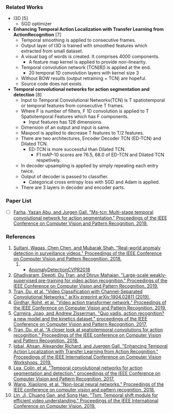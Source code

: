### Related Works

* I3D [5]
    * SGD optimizer
* **Enhancing Temporal Action Localization with Transfer Learning from ActionRecognition** [7]
    * Temporal smoothing is applied to consecutive frames.
    * Output layer of I3D is trained with smoothed features which extracted from small dataset.
    * A visual bag of words is created. It comprises 4000 components.
        * A feature map kernel is applied to provide non-linearity.
    *  Temporal convolution network (TCN[8]) is applied at the end.
        * 20 temporal 1D convolution layers with kernel size 3
    * Without BOW results (output retraining + TCN) are hopeful. 
    * Source code does not exists.
* **Temporal convolutional networks for action segmentation and detection** [8]
   * Input to Temporal Convolutional Networks(TCN) is T spatiotemporal or temporal features from consecutive T frames.
   * Where F is number of filters, F 1D convolution is applied to T Spatiotemporal Features which has F components.
      * Input features has 128 dimensions.
   * Dimension of an output and input is same. 
   * Maxpool is applied to decrease T features to T/2 features.
   * There are two architectures, Encoder Decoder TCN (ED-TCN) and Dilated TCN.
      * ED-TCN is more successful than Dilated TCN.
         * F1 mAP-10 scores are 76.5, 68.0 of ED-TCN and Dilated TCN respetively.
   * In decoder upsampling is applied by simply repeating each entry twice.
   * Output of decoder is passed to classifier.
      * Categorical cross entropy loss with SGD and Adam is applied.
   * There are 3 layers in decoder and encoder parts.

### Paper List
* [ ] [Farha, Yazan Abu, and Jurgen Gall. "Ms-tcn: Multi-stage temporal convolutional network for action segmentation." Proceedings of the IEEE Conference on Computer Vision and Pattern Recognition. 2019.](https://arxiv.org/pdf/1903.01945.pdf)

### References

1. [Sultani, Waqas, Chen Chen, and Mubarak Shah. "Real-world anomaly detection in surveillance videos." Proceedings of the IEEE Conference on Computer Vision and Pattern Recognition. 2018.](http://openaccess.thecvf.com/content_cvpr_2018/papers/Sultani_Real-World_Anomaly_Detection_CVPR_2018_paper.pdf)
    1. * [AnomalyDetectionCVPR2018](https://github.com/WaqasSultani/AnomalyDetectionCVPR2018)
2. [Ghadiyaram, Deepti, Du Tran, and Dhruv Mahajan. "Large-scale weakly-supervised pre-training for video action recognition." Proceedings of the IEEE Conference on Computer Vision and Pattern Recognition. 2019.](http://openaccess.thecvf.com/content_CVPR_2019/papers/Ghadiyaram_Large-Scale_Weakly-Supervised_Pre-Training_for_Video_Action_Recognition_CVPR_2019_paper.pdf)
3. [Tran, Du, et al. "Video Classification with Channel-Separated Convolutional Networks." arXiv preprint arXiv:1904.02811 (2019).](https://arxiv.org/pdf/1904.02811.pdf)
4. [Girdhar, Rohit, et al. "Video action transformer network." Proceedings of the IEEE Conference on Computer Vision and Pattern Recognition. 2019.](http://openaccess.thecvf.com/content_CVPR_2019/papers/Girdhar_Video_Action_Transformer_Network_CVPR_2019_paper.pdf)
5. [Carreira, Joao, and Andrew Zisserman. "Quo vadis, action recognition? a new model and the kinetics dataset." proceedings of the IEEE Conference on Computer Vision and Pattern Recognition. 2017.](http://openaccess.thecvf.com/content_cvpr_2017/papers/Carreira_Quo_Vadis_Action_CVPR_2017_paper.pdf)
6. [Tran, Du, et al. "A closer look at spatiotemporal convolutions for action recognition." Proceedings of the IEEE conference on Computer Vision and Pattern Recognition. 2018.](https://arxiv.org/pdf/1711.11248.pdf)
7. [Iqbal, Ahsan, Alexander Richard, and Juergen Gall. "Enhancing Temporal Action Localization with Transfer Learning from Action Recognition." Proceedings of the IEEE International Conference on Computer Vision Workshops. 2019.](http://openaccess.thecvf.com/content_ICCVW_2019/papers/CoView/Iqbal_Enhancing_Temporal_Action_Localization_with_Transfer_Learning_from_Action_Recognition_ICCVW_2019_paper.pdf)
8. [Lea, Colin, et al. "Temporal convolutional networks for action segmentation and detection." proceedings of the IEEE Conference on Computer Vision and Pattern Recognition. 2017.](http://openaccess.thecvf.com/content_cvpr_2017/papers/Lea_Temporal_Convolutional_Networks_CVPR_2017_paper.pdf)
9. [Wang, Xiaolong, et al. "Non-local neural networks." Proceedings of the IEEE conference on computer vision and pattern recognition. 2018.](https://arxiv.org/pdf/1711.07971.pdf)
10. [Lin, Ji, Chuang Gan, and Song Han. "Tsm: Temporal shift module for efficient video understanding." Proceedings of the IEEE International Conference on Computer Vision. 2019.](http://openaccess.thecvf.com/content_ICCV_2019/papers/Lin_TSM_Temporal_Shift_Module_for_Efficient_Video_Understanding_ICCV_2019_paper.pdf)